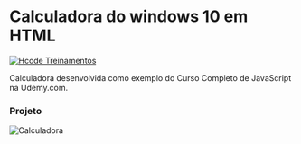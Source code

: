 # Calculadora do windows 10 em HTML

[![Hcode Treinamentos](https://www.hcode.com.br/res/img/hcode-200x100.png)](https://www.hcode.com.br)

Calculadora desenvolvida como exemplo do Curso Completo de JavaScript na Udemy.com.

### Projeto

![Calculadora](https://firebasestorage.googleapis.com/v0/b/hcode-com-br.appspot.com/o/calculadora-hcode-win.png?alt=media&token=218a8f2a-b800-4d03-92e8-9e493a4e949f)
